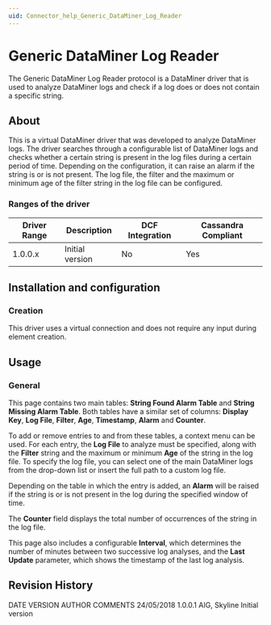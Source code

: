 ```yaml
---
uid: Connector_help_Generic_DataMiner_Log_Reader
---
```


# Generic DataMiner Log Reader

The Generic DataMiner Log Reader protocol is a DataMiner driver that is used to analyze DataMiner logs and check if a log does or does not contain a specific string.

## About

This is a virtual DataMiner driver that was developed to analyze DataMiner logs. The driver searches through a configurable list of DataMiner logs and checks whether a certain string is present in the log files during a certain period of time. Depending on the configuration, it can raise an alarm if the string is or is not present. The log file, the filter and the maximum or minimum age of the filter string in the log file can be configured.

### Ranges of the driver

| **Driver Range** | **Description** | **DCF Integration** | **Cassandra Compliant** |
|------------------|-----------------|---------------------|-------------------------|
| 1.0.0.x          | Initial version | No                  | Yes                     |

## Installation and configuration

### Creation

This driver uses a virtual connection and does not require any input during element creation.

## Usage

### General

This page contains two main tables: **String Found Alarm Table** and **String Missing Alarm Table**. Both tables have a similar set of columns: **Display Key**, **Log File**, **Filter**, **Age**, **Timestamp**, **Alarm** and **Counter**.

To add or remove entries to and from these tables, a context menu can be used. For each entry, the **Log File** to analyze must be specified, along with the **Filter** string and the maximum or minimum **Age** of the string in the log file. To specify the log file, you can select one of the main DataMiner logs from the drop-down list or insert the full path to a custom log file.

Depending on the table in which the entry is added, an **Alarm** will be raised if the string is or is not present in the log during the specified window of time.

The **Counter** field displays the total number of occurrences of the string in the log file.

This page also includes a configurable **Interval**, which determines the number of minutes between two successive log analyses, and the **Last Update** parameter, which shows the timestamp of the last log analysis.

## Revision History

DATE VERSION AUTHOR COMMENTS
24/05/2018 1.0.0.1 AIG, Skyline Initial version
